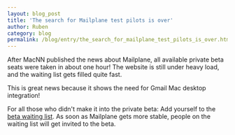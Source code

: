 ```yaml
---
layout: blog_post
title: 'The search for Mailplane test pilots is over'
author: Ruben
category: blog
permalink: /blog/entry/the_search_for_mailplane_test_pilots_is_over.html
---
```


After MacNN published the news about Mailplane, all available private beta seats were taken in about one hour! The website is still under heavy load, and the waiting list gets filled quite fast.

This is great news because it shows the need for Gmail Mac desktop integration!

For all those who didn't make it into the private beta: Add yourself to the [beta waiting list](/download). As soon as Mailplane gets more stable, people on the waiting list will get invited to the beta.
